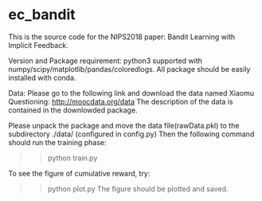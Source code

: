 # ec_bandit

This is the source code for the NIPS2018 paper: Bandit Learning with Implicit Feedback.

Version and Package requirement:
python3 supported with numpy/scipy/matplotlib/pandas/coloredlogs. All package should be easily installed with conda.

Data:
Please go to the following link and download the data named Xiaomu Questioning:
  http://moocdata.org/data
The description of the data is contained in the downlowded package.

Please unpack the package and move the data file(rawData.pkl) to the subdirectory ./data/ (configured in config.py)
Then the following command should run the training phase:
  >> python train.py
 
To see the figure of cumulative reward, try:
  >> python plot.py
The figure should be plotted and saved.

